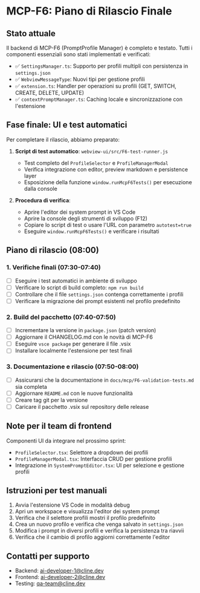 # MCP-F6: Piano di Rilascio Finale

## Stato attuale

Il backend di MCP-F6 (PromptProfile Manager) è completo e testato. Tutti i componenti essenziali sono stati implementati e verificati:

- ✅ `SettingsManager.ts`: Supporto per profili multipli con persistenza in `settings.json`
- ✅ `WebviewMessageType`: Nuovi tipi per gestione profili
- ✅ `extension.ts`: Handler per operazioni su profili (GET, SWITCH, CREATE, DELETE, UPDATE)
- ✅ `contextPromptManager.ts`: Caching locale e sincronizzazione con l'estensione

## Fase finale: UI e test automatici

Per completare il rilascio, abbiamo preparato:

1. **Script di test automatico**: `webview-ui/src/F6-test-runner.js`
   - Test completo del `ProfileSelector` e `ProfileManagerModal`
   - Verifica integrazione con editor, preview markdown e persistence layer
   - Esposizione della funzione `window.runMcpF6Tests()` per esecuzione dalla console

2. **Procedura di verifica**:
   - Aprire l'editor dei system prompt in VS Code
   - Aprire la console degli strumenti di sviluppo (F12)
   - Copiare lo script di test o usare l'URL con parametro `autotest=true`
   - Eseguire `window.runMcpF6Tests()` e verificare i risultati

## Piano di rilascio (08:00)

### 1. Verifiche finali (07:30-07:40)
- [ ] Eseguire i test automatici in ambiente di sviluppo
- [ ] Verificare lo script di build completo: `npm run build`
- [ ] Controllare che il file `settings.json` contenga correttamente i profili
- [ ] Verificare la migrazione dei prompt esistenti nel profilo predefinito

### 2. Build del pacchetto (07:40-07:50)
- [ ] Incrementare la versione in `package.json` (patch version)
- [ ] Aggiornare il CHANGELOG.md con le novità di MCP-F6
- [ ] Eseguire `vsce package` per generare il file .vsix
- [ ] Installare localmente l'estensione per test finali

### 3. Documentazione e rilascio (07:50-08:00)
- [ ] Assicurarsi che la documentazione in `docs/mcp/F6-validation-tests.md` sia completa
- [ ] Aggiornare `README.md` con le nuove funzionalità
- [ ] Creare tag git per la versione
- [ ] Caricare il pacchetto .vsix sul repository delle release

## Note per il team di frontend

Componenti UI da integrare nel prossimo sprint:
- `ProfileSelector.tsx`: Selettore a dropdown dei profili
- `ProfileManagerModal.tsx`: Interfaccia CRUD per gestione profili
- Integrazione in `SystemPromptEditor.tsx`: UI per selezione e gestione profili

## Istruzioni per test manuali

1. Avvia l'estensione VS Code in modalità debug
2. Apri un workspace e visualizza l'editor dei system prompt
3. Verifica che il selettore profili mostri il profilo predefinito
4. Crea un nuovo profilo e verifica che venga salvato in `settings.json`
5. Modifica i prompt in diversi profili e verifica la persistenza tra riavvii
6. Verifica che il cambio di profilo aggiorni correttamente l'editor

## Contatti per supporto

- Backend: ai-developer-1@cline.dev
- Frontend: ai-developer-2@cline.dev
- Testing: qa-team@cline.dev 